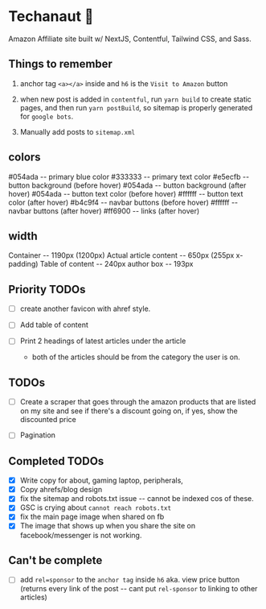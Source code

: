 # Techanaut 🚀

Amazon Affiliate site built w/ NextJS, Contentful, Tailwind CSS, and Sass.

## Things to remember

1. anchor tag `<a></a>` inside and `h6` is the `Visit to Amazon` button

2. when new post is added in `contentful`, run `yarn build` to create static pages, and then run `yarn postBuild`, so sitemap is properly generated for `google bots`.

3. Manually add posts to `sitemap.xml`

## colors

#054ada -- primary blue color
#333333 -- primary text color
#e5ecfb -- button background (before hover)
#054ada -- button background (after hover)
#054ada -- button text color (before hover)
#ffffff -- button text color (after hover)
#b4c9f4 -- navbar buttons (before hover)
#ffffff -- navbar buttons (after hover)
#ff6900 -- links (after hover)

## width

Container -- 1190px (1200px)
Actual article content -- 650px (255px x-padding)
Table of content -- 240px
author box -- 193px

## Priority TODOs

- [ ] create another favicon with ahref style.

- [ ] Add table of content

- [ ] Print 2 headings of latest articles under the article
  - both of the articles should be from the category the user is on.

## TODOs

- [ ] Create a scraper that goes through the amazon products that are listed on my site and see if there's a discount going on, if yes, show the discounted price

- [ ] Pagination

## Completed TODOs

- [x] Write copy for about, gaming laptop, peripherals,
- [x] Copy ahrefs/blog design
- [x] fix the sitemap and robots.txt issue -- cannot be indexed cos of these.
- [x] GSC is crying about `cannot reach robots.txt`
- [x] fix the main page image when shared on fb
- [x] The image that shows up when you share the site on facebook/messenger is not working.

## Can't be complete

- [ ] add `rel=sponsor` to the `anchor tag` inside `h6` aka. view price button (returns every link of the post -- cant put `rel-sponsor` to linking to other articles)
